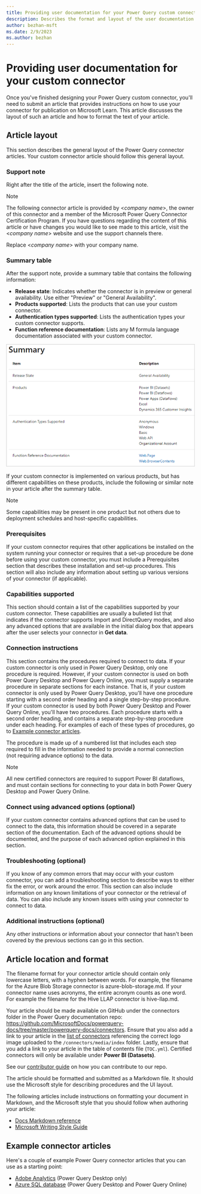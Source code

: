 ```yaml
---
title: Providing user documentation for your Power Query custom connector
description: Describes the format and layout of the user documentation that needs to be submitted for your Power Query custom connector.
author: bezhan-msft
ms.date: 2/9/2023
ms.author: bezhan
---
```


# Providing user documentation for your custom connector

Once you've finished designing your Power Query custom connector, you'll need to submit an article that provides instructions on how to use your connector for publication on Microsoft Learn. This article discusses the layout of such an article and how to format the text of your article.

## Article layout

This section describes the general layout of the Power Query connector articles. Your custom connector article should follow this general layout.

### Support note

Right after the title of the article, insert the following note.

>[!Note]
>The following connector article is provided by \<_company name_>, the owner of this connector and a member of the Microsoft Power Query Connector Certification Program. If you have questions regarding the content of this article or have changes you would like to see made to this article, visit the \<_company name_> website and use the support channels there.

Replace \<_company name_> with your company name.

### Summary table

After the support note, provide a summary table that contains the following information:

* **Release state**: Indicates whether the connector is in preview or general availability. Use either "Preview" or "General Availability".
* **Products supported**: Lists the products that can use your custom connector.
* **Authentication types supported**: Lists the authentication types your custom connector supports.
* **Function reference documentation**: Lists any M formula language documentation associated with your custom connector.

![Example summary table.](media/providing-user-documentation/sample-summary.png)

If your custom connector is implemented on various products, but has different capabilities on these products, include the following or similar note in your article after the summary table.

>[!Note]
>Some capabilities may be present in one product but not others due to deployment schedules and host-specific capabilities.

### Prerequisites

If your custom connector requires that other applications be installed on the system running your connector or requires that a set-up procedure be done before using your custom connector, you must include a Prerequisites section that describes these installation and set-up procedures. This section will also include any information about setting up various versions of your connector (if applicable).

### Capabilities supported

This section should contain a list of the capabilities supported by your custom connector. These capabilities are usually a bulleted list that indicates if the connector supports Import and DirectQuery modes, and also any advanced options that are available in the initial dialog box that appears after the user selects your connector in **Get data**.

### Connection instructions

This section contains the procedures required to connect to data. If your custom connector is only used in Power Query Desktop, only one procedure is required. However, if your custom connector is used on both Power Query Desktop and Power Query Online, you must supply a separate procedure in separate sections for each instance. That is, if your custom connector is only used by Power Query Desktop, you'll have one procedure starting with a second order heading and a single step-by-step procedure. If your custom connector is used by both Power Query Desktop and Power Query Online, you'll have two procedures. Each procedure starts with a second order heading, and contains a separate step-by-step procedure under each heading. For examples of each of these types of procedures, go to [Example connector articles](#example-connector-articles).

The procedure is made up of a numbered list that includes each step required to fill in the information needed to provide a normal connection (not requiring advance options) to the data.

>[!NOTE]
>All new certified connectors are required to support Power BI dataflows, and must contain sections for connecting to your data in both Power Query Desktop and Power Query Online.

### Connect using advanced options (optional)

If your custom connector contains advanced options that can be used to connect to the data, this information should be covered in a separate section of the documentation. Each of the advanced options should be documented, and the purpose of each advanced option explained in this section.

### Troubleshooting (optional)

If you know of any common errors that may occur with your custom connector, you can add a troubleshooting section to describe ways to either fix the error, or work around the error. This section can also include information on any known limitations of your connector or the retrieval of data. You can also include any known issues with using your connector to connect to data.

### Additional instructions (optional)

Any other instructions or information about your connector that hasn't been covered by the previous sections can go in this section.

## Article location and format

The filename format for your connector article should contain only lowercase letters, with a hyphen between words. For example, the filename for the Azure Blob Storage connector is azure-blob-storage.md. If your connector name uses acronyms, the entire acronym counts as one word. For example the filename for the Hive LLAP connector is hive-llap.md.

Your article should be made available on GitHub under the connectors folder in the Power Query documentation repo: <https://github.com/MicrosoftDocs/powerquery-docs/tree/master/powerquery-docs/connectors>. Ensure that you also add a link to your article in the [list of connectors](./connectors/index.md) referencing the correct logo image uploaded to the `/connectors/media/index` folder. Lastly, ensure that you add a link to your article in the table of contents file (`TOC.yml`). Certified connectors will only be available under **Power BI (Datasets)**.

See our [contributor guide](/contribute/) on how you can contribute to our repo.

The article should be formatted and submitted as a Markdown file. It should use the Microsoft style for describing procedures and the UI layout.  

The following articles include instructions on formatting your document in Markdown, and the Microsoft style that you should follow when authoring your article:

* [Docs Markdown reference](/contribute/markdown-reference)
* [Microsoft Writing Style Guide](/style-guide/welcome/)

## Example connector articles

Here's a couple of example Power Query connector articles that you can use as a starting point:

* [Adobe Analytics](./connectors/adobe-analytics.md) (Power Query Desktop only)
* [Azure SQL database](./connectors/azure-sql-database.md) (Power Query Desktop and Power Query Online)
